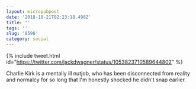 ```yaml
---
layout: micropubpost
date: '2018-10-21T02:23:18.498Z'
title: ''
tags: ''
slug: '8598'
category: social
---
```

{% include tweet.html id=&quot;https://twitter.com/jackdwagner/status/1053823710589644802&quot; %}

Charlie Kirk is a mentally ill nutjob, who has been disconnected from reality and normalcy for so long that I&#39;m honestly shocked he didn&#39;t snap earlier.

